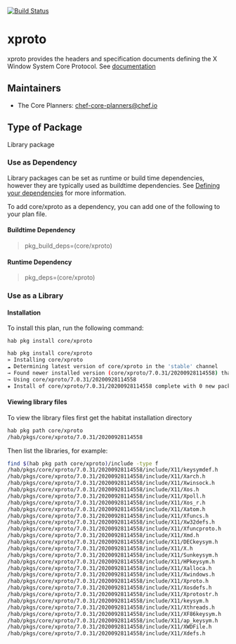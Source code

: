 [![Build Status](https://dev.azure.com/chefcorp-partnerengineering/Chef%20Base%20Plans/_apis/build/status/chef-base-plans.xproto?branchName=master)](https://dev.azure.com/chefcorp-partnerengineering/Chef%20Base%20Plans/_build/latest?definitionId=292&branchName=master)

# xproto

xproto provides the headers and specification documents defining
the X Window System Core Protocol.  See [documentation](https://www.x.org/)

## Maintainers

* The Core Planners: <chef-core-planners@chef.io>

## Type of Package

Library package

### Use as Dependency

Library packages can be set as runtime or build time dependencies, however they are typically used as buildtime dependencies. See [Defining your dependencies](https://www.habitat.sh/docs/developing-packages/developing-packages/#sts=Define%20Your%20Dependencies) for more information.

To add core/xproto as a dependency, you can add one of the following to your plan file.

#### Buildtime Dependency

> pkg_build_deps=(core/xproto)

#### Runtime Dependency

> pkg_deps=(core/xproto)

### Use as a Library

#### Installation

To install this plan, run the following command:

``hab pkg install core/xproto``

```bash
hab pkg install core/xproto
» Installing core/xproto
☁ Determining latest version of core/xproto in the 'stable' channel
→ Found newer installed version (core/xproto/7.0.31/20200928114558) than remote version (core/xproto/7.0.31/20200404023317)
→ Using core/xproto/7.0.31/20200928114558
★ Install of core/xproto/7.0.31/20200928114558 complete with 0 new packages installed.
```

#### Viewing library files

To view the library files first get the habitat installation directory

```bash
hab pkg path core/xproto
/hab/pkgs/core/xproto/7.0.31/20200928114558
```

Then list the libraries, for example:

```bash
find $(hab pkg path core/xproto)/include -type f
/hab/pkgs/core/xproto/7.0.31/20200928114558/include/X11/keysymdef.h
/hab/pkgs/core/xproto/7.0.31/20200928114558/include/X11/Xarch.h
/hab/pkgs/core/xproto/7.0.31/20200928114558/include/X11/Xwinsock.h
/hab/pkgs/core/xproto/7.0.31/20200928114558/include/X11/Xos.h
/hab/pkgs/core/xproto/7.0.31/20200928114558/include/X11/Xpoll.h
/hab/pkgs/core/xproto/7.0.31/20200928114558/include/X11/Xos_r.h
/hab/pkgs/core/xproto/7.0.31/20200928114558/include/X11/Xatom.h
/hab/pkgs/core/xproto/7.0.31/20200928114558/include/X11/Xfuncs.h
/hab/pkgs/core/xproto/7.0.31/20200928114558/include/X11/Xw32defs.h
/hab/pkgs/core/xproto/7.0.31/20200928114558/include/X11/Xfuncproto.h
/hab/pkgs/core/xproto/7.0.31/20200928114558/include/X11/Xmd.h
/hab/pkgs/core/xproto/7.0.31/20200928114558/include/X11/DECkeysym.h
/hab/pkgs/core/xproto/7.0.31/20200928114558/include/X11/X.h
/hab/pkgs/core/xproto/7.0.31/20200928114558/include/X11/Sunkeysym.h
/hab/pkgs/core/xproto/7.0.31/20200928114558/include/X11/HPkeysym.h
/hab/pkgs/core/xproto/7.0.31/20200928114558/include/X11/Xalloca.h
/hab/pkgs/core/xproto/7.0.31/20200928114558/include/X11/Xwindows.h
/hab/pkgs/core/xproto/7.0.31/20200928114558/include/X11/Xproto.h
/hab/pkgs/core/xproto/7.0.31/20200928114558/include/X11/Xosdefs.h
/hab/pkgs/core/xproto/7.0.31/20200928114558/include/X11/Xprotostr.h
/hab/pkgs/core/xproto/7.0.31/20200928114558/include/X11/keysym.h
/hab/pkgs/core/xproto/7.0.31/20200928114558/include/X11/Xthreads.h
/hab/pkgs/core/xproto/7.0.31/20200928114558/include/X11/XF86keysym.h
/hab/pkgs/core/xproto/7.0.31/20200928114558/include/X11/ap_keysym.h
/hab/pkgs/core/xproto/7.0.31/20200928114558/include/X11/XWDFile.h
/hab/pkgs/core/xproto/7.0.31/20200928114558/include/X11/Xdefs.h
```
